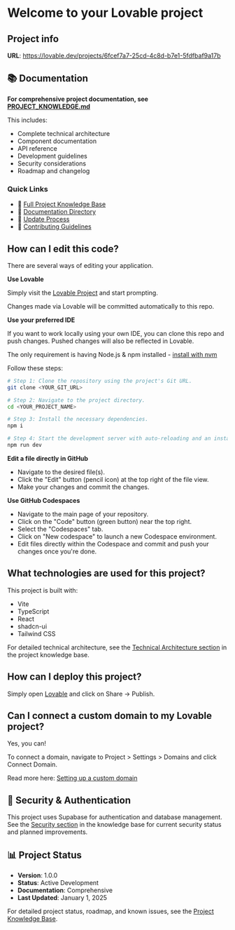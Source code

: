 
# Welcome to your Lovable project

## Project info

**URL**: https://lovable.dev/projects/6fcef7a7-25cd-4c8d-b7e1-5fdfbaf9a17b

## 📚 Documentation

**For comprehensive project documentation, see [PROJECT_KNOWLEDGE.md](./PROJECT_KNOWLEDGE.md)**

This includes:
- Complete technical architecture
- Component documentation  
- API reference
- Development guidelines
- Security considerations
- Roadmap and changelog

### Quick Links
- 📖 [Full Project Knowledge Base](./PROJECT_KNOWLEDGE.md)
- 📁 [Documentation Directory](./docs/)
- 🔄 [Update Process](./docs/UPDATE_PROCESS.md)
- 🤝 [Contributing Guidelines](./.github/CONTRIBUTING.md)

## How can I edit this code?

There are several ways of editing your application.

**Use Lovable**

Simply visit the [Lovable Project](https://lovable.dev/projects/6fcef7a7-25cd-4c8d-b7e1-5fdfbaf9a17b) and start prompting.

Changes made via Lovable will be committed automatically to this repo.

**Use your preferred IDE**

If you want to work locally using your own IDE, you can clone this repo and push changes. Pushed changes will also be reflected in Lovable.

The only requirement is having Node.js & npm installed - [install with nvm](https://github.com/nvm-sh/nvm#installing-and-updating)

Follow these steps:

```sh
# Step 1: Clone the repository using the project's Git URL.
git clone <YOUR_GIT_URL>

# Step 2: Navigate to the project directory.
cd <YOUR_PROJECT_NAME>

# Step 3: Install the necessary dependencies.
npm i

# Step 4: Start the development server with auto-reloading and an instant preview.
npm run dev
```

**Edit a file directly in GitHub**

- Navigate to the desired file(s).
- Click the "Edit" button (pencil icon) at the top right of the file view.
- Make your changes and commit the changes.

**Use GitHub Codespaces**

- Navigate to the main page of your repository.
- Click on the "Code" button (green button) near the top right.
- Select the "Codespaces" tab.
- Click on "New codespace" to launch a new Codespace environment.
- Edit files directly within the Codespace and commit and push your changes once you're done.

## What technologies are used for this project?

This project is built with:

- Vite
- TypeScript
- React
- shadcn-ui
- Tailwind CSS

For detailed technical architecture, see the [Technical Architecture section](./PROJECT_KNOWLEDGE.md#technical-architecture) in the project knowledge base.

## How can I deploy this project?

Simply open [Lovable](https://lovable.dev/projects/6fcef7a7-25cd-4c8d-b7e1-5fdfbaf9a17b) and click on Share → Publish.

## Can I connect a custom domain to my Lovable project?

Yes, you can!

To connect a domain, navigate to Project > Settings > Domains and click Connect Domain.

Read more here: [Setting up a custom domain](https://docs.lovable.dev/tips-tricks/custom-domain#step-by-step-guide)

## 🔐 Security & Authentication

This project uses Supabase for authentication and database management. See the [Security section](./PROJECT_KNOWLEDGE.md#known-issues--roadmap) in the knowledge base for current security status and planned improvements.

## 📊 Project Status

- **Version**: 1.0.0
- **Status**: Active Development
- **Documentation**: Comprehensive
- **Last Updated**: January 1, 2025

For detailed project status, roadmap, and known issues, see the [Project Knowledge Base](./PROJECT_KNOWLEDGE.md).
